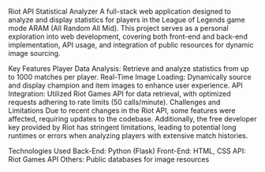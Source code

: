 Riot API Statistical Analyzer
A full-stack web application designed to analyze and display statistics for players in the League of Legends game mode ARAM (All Random All Mid). This project serves as a personal exploration into web development, covering both front-end and back-end implementation, API usage, and integration of public resources for dynamic image sourcing.

Key Features
Player Data Analysis: Retrieve and analyze statistics from up to 1000 matches per player.
Real-Time Image Loading: Dynamically source and display champion and item images to enhance user experience.
API Integration: Utilized Riot Games API for data retrieval, with optimized requests adhering to rate limits (50 calls/minute).
Challenges and Limitations
Due to recent changes in the Riot API, some features were affected, requiring updates to the codebase. Additionally, the free developer key provided by Riot has stringent limitations, leading to potential long runtimes or errors when analyzing players with extensive match histories.

Technologies Used
Back-End: Python (Flask)
Front-End: HTML, CSS
API: Riot Games API
Others: Public databases for image resources
